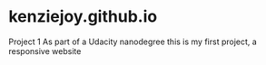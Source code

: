 # kenziejoy.github.io
Project 1
As part of a Udacity nanodegree this is my first project, a responsive website

